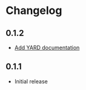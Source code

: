 # Changelog

## 0.1.2

- [Add YARD documentation](https://github.com/jorgemanrubia/impersonator/pull/3)

## 0.1.1

- Initial release
